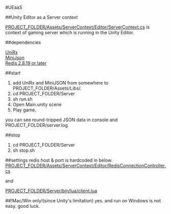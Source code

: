 #UEaaS


##Unity Editor as a Server context

[PROJECT_FOLDER/Assets/ServerContext/Editor/ServerContext.cs](https://github.com/sassembla/UEaaS/blob/master/Assets/ServerContext/Editor/ServerContext.cs#L7) is context of gaming server which is running in the Unity Editor.


##dependencies

[UniRx](https://github.com/neuecc/UniRx)  
[MiniJson](https://gist.github.com/darktable/1411710)  
[Redis 2.8.19 or later](http://redis.io)  

##start
1. add UniRx and MiniJSON from somewhere to PROJECT_FOLDER/Assets/Libs/.
1. cd PROJECT_FOLDER/Server
1. sh run.sh
1. Open Main.unity scene
1. Play game. 

you can see round-tripped JSON data in console and PROJECT_FOLDER/server.log.

##stop
1. cd PROJECT_FOLDER/Server
1. sh stop.sh

##settings
redis host & port is hardcoded in below.
[PROJECT_FOLDER/Assets/ServerContext/Editor/RedisConnectionController.cs](https://github.com/sassembla/UEaaS/blob/master/Assets/ServerContext/Editor/RedisConnectionController.cs#L19)

and

[PROJECT_FOLDER/Server/bin/lua/client.lua](https://github.com/sassembla/UEaaS/blob/master/Server/bin/lua/client.lua#L11)

##!Mac/Win only!(since Unity's limitation)
yes. and run on Windows is not easy. good luck.
